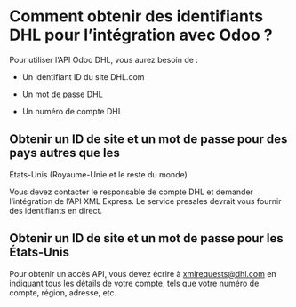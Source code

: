 # Comment obtenir des identifiants DHL pour l’intégration avec Odoo ?

Pour utiliser l’API Odoo DHL, vous aurez besoin de :

  * Un identifiant ID du site DHL.com

  * Un mot de passe DHL

  * Un numéro de compte DHL

## Obtenir un ID de site et un mot de passe pour des pays autres que les
États-Unis (Royaume-Unie et le reste du monde)

Vous devez contacter le responsable de compte DHL et demander l’intégration de
l’API XML Express. Le service presales devrait vous fournir des identifiants
en direct.

## Obtenir un ID de site et un mot de passe pour les États-Unis

Pour obtenir un accès API, vous devez écrire à
[xmlrequests@dhl.com](mailto:xmlrequests%40dhl.com) en indiquant tous les
détails de votre compte, tels que votre numéro de compte, région, adresse,
etc.

